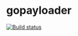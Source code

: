 # gopayloader

<p>
  <a href="https://github.com/domsolutions/gopayloader/actions/workflows/go.yml"><img src="https://github.com/domsolutions/gopayloader/actions/workflows/go.yml/badge.svg" alt="Build status"></a>
</p>

